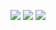 ![](http://github-profile-summary-cards.vercel.app/api/cards/profile-details?username=abrahamdaf&theme=2077)
![](http://github-profile-summary-cards.vercel.app/api/cards/repos-per-language?username=abrahamdaf&theme=2077)
![](http://github-profile-summary-cards.vercel.app/api/cards/most-commit-language?username=abrahamdaf&theme=2077)
